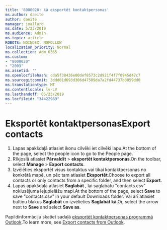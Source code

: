 ```yaml
---
title: '8000020: kā eksportēt kontaktpersonas'
ms.author: daeite
author: daeite
manager: joallard
ms.date: 5/23/2019
ms.audience: Admin
ms.topic: article
ROBOTS: NOINDEX, NOFOLLOW
localization_priority: Normal
ms.collection: Adm_O365
ms.custom:
- "8000020"
- "2003"
ms.assetid: ''
ms.openlocfilehash: cda5f38436e00def8573c2d921f4f7f0945d47c7
ms.sourcegitcommit: 3ddd01d693d306d47509da7a2fd44737b3059dd0
ms.translationtype: MT
ms.contentlocale: lv-LV
ms.lasthandoff: 05/23/2019
ms.locfileid: "34422989"
---
```

# <a name="export-contacts"></a><span data-ttu-id="4a40a-102">Eksportēt kontaktpersonas</span><span class="sxs-lookup"><span data-stu-id="4a40a-102">Export contacts</span></span>

1. <span data-ttu-id="4a40a-103">Lapas apakšdaļā atlasiet ikonu cilvēki iet cilvēki lapu.</span><span class="sxs-lookup"><span data-stu-id="4a40a-103">At the bottom of the page, select the people icon to go to the People page.</span></span>
2. <span data-ttu-id="4a40a-104">Rīkjoslā atlasiet **Pārvaldīt** > **eksportēt kontaktpersonas**.</span><span class="sxs-lookup"><span data-stu-id="4a40a-104">On the toolbar, select **Manage** > **Export contacts**.</span></span> 
3. <span data-ttu-id="4a40a-105">Izvēlēties eksportēt visus kontaktus vai tikai kontaktpersonas no konkrētā mapē, un pēc tam atlasiet **Eksportēt**.</span><span class="sxs-lookup"><span data-stu-id="4a40a-105">Choose to export all contacts or only contacts from a specific folder, and then select **Export**.</span></span>
4. <span data-ttu-id="4a40a-106">Lapas apakšdaļā atlasiet **Saglabāt** , lai saglabātu "contacts.csv" noklusējuma lejupielāžu mapi.</span><span class="sxs-lookup"><span data-stu-id="4a40a-106">At the bottom of the page, select **Save** to save "contacts.csv" in your default Downloads folder.</span></span> <span data-ttu-id="4a40a-107">Vai arī atlasiet bultiņu blakus **Saglabāt** un izvēlieties **Saglabāt kā**.</span><span class="sxs-lookup"><span data-stu-id="4a40a-107">Or, select the arrow next to **Save** and select **Save as**.</span></span>

<span data-ttu-id="4a40a-108">Papildinformāciju skatiet sadaļā [eksportēt kontaktpersonas programmā Outlook](https://support.office.com/article/10f09abd-643c-4495-bb80-543714eca73f#ID0EAACAAA=Outlook_on_the_web).</span><span class="sxs-lookup"><span data-stu-id="4a40a-108">To learn more, see [Export contacts from Outlook](https://support.office.com/article/10f09abd-643c-4495-bb80-543714eca73f#ID0EAACAAA=Outlook_on_the_web).</span></span>


